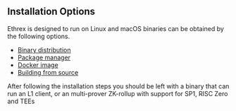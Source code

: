 ## Installation Options


Ethrex is designed to run on Linux and macOS binaries can be obtained by the following options.

- [Binary distribution](./binary_distribution.md)
- [Package manager](./package_manager.md)
- [Docker image](./docker_images.md)
- [Building from source](./building_from_source.md)

After following the installation steps you should be left with a binary that can run an L1 client, or an multi-prover ZK-rollup with support for SP1, RISC Zero and TEEs
